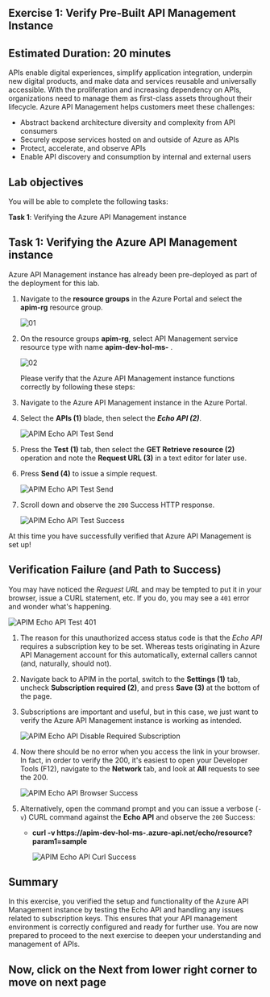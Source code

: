 ## Exercise 1: Verify Pre-Built API Management Instance

## Estimated Duration: 20 minutes

APIs enable digital experiences, simplify application integration, underpin new digital products, and make data and services reusable and universally accessible. With the proliferation and increasing dependency on APIs, organizations need to manage them as first-class assets throughout their lifecycle.
Azure API Management helps customers meet these challenges:

- Abstract backend architecture diversity and complexity from API consumers
- Securely expose services hosted on and outside of Azure as APIs
- Protect, accelerate, and observe APIs
- Enable API discovery and consumption by internal and external users

## Lab objectives

You will be able to complete the following tasks:

**Task 1**: Verifying the Azure API Management instance

## Task 1: Verifying the Azure API Management instance

Azure API Management instance has already been pre-deployed as part of the deployment for this lab.

1) Navigate to the **resource groups** in the Azure Portal and select the **apim-rg** resource group.

   ![01](media/P2-T1-S1.1.png)

2) On the resource groups **apim-rg**, select API Management service resource type with name **apim-dev-hol-ms-<inject key="Deployment ID" enableCopy="false" />** . 
   
   ![02](media/02.png)
   
   Please verify that the Azure API Management instance functions correctly by following these steps:

1) Navigate to the Azure API Management instance in the Azure Portal.  
2) Select the **APIs (1)** blade, then select the ***Echo API (2)***.

     ![APIM Echo API Test Send](media/P2-T1-S2.1.png)

4) Press the **Test (1)** tab, then select the **GET Retrieve resource (2)** operation and note the **Request URL (3)** in a text editor for later use.  
5) Press **Send (4)** to issue a simple request.  

     ![APIM Echo API Test Send](media/03.png)

6) Scroll down and observe the `200` Success HTTP response.  

     ![APIM Echo API Test Success](media/04.png)

At this time you have successfully verified that Azure API Management is set up!

## Verification Failure (and Path to Success)

You may have noticed the *Request URL* and may be tempted to put it in your browser, issue a CURL statement, etc. If you do, you may see a `401` error and wonder what's happening.

   ![APIM Echo API Test 401](media/05.png)

1. The reason for this unauthorized access status code is that the *Echo API* requires a subscription key to be set. Whereas tests originating in Azure API Management account for this automatically, external callers cannot (and, naturally, should not).

1. Navigate back to APIM in the portal, switch to the **Settings (1)** tab, uncheck **Subscription required (2)**, and press **Save (3)** at the bottom of the page.

1. Subscriptions are important and useful, but in this case, we just want to verify the Azure API Management instance is working as intended.

   ![APIM Echo API Disable Required Subscription](media/06.png)

1. Now there should be no error when you access the link in your browser. In fact, in order to verify the 200, it's easiest to open your Developer Tools (F12), navigate to the **Network** tab, and look at **All** requests to see the 200.

   ![APIM Echo API Browser Success](media/07.png)

1. Alternatively, open the command prompt and you can issue a verbose (`-v`) CURL command against the **Echo API** and observe the `200` Success:

   - **curl -v https://apim-dev-hol-ms-<inject key="Deployment ID" enableCopy="false" />.azure-api.net/echo/resource?param1=sample**

      ![APIM Echo API Curl Success](../../assets/images/apim-echo-api-test-6.png)

## Summary

In this exercise, you verified the setup and functionality of the Azure API Management instance by testing the Echo API and handling any issues related to subscription keys. This ensures that your API management environment is correctly configured and ready for further use. You are now prepared to proceed to the next exercise to deepen your understanding and management of APIs.

## Now, click on the Next from lower right corner to move on next page
